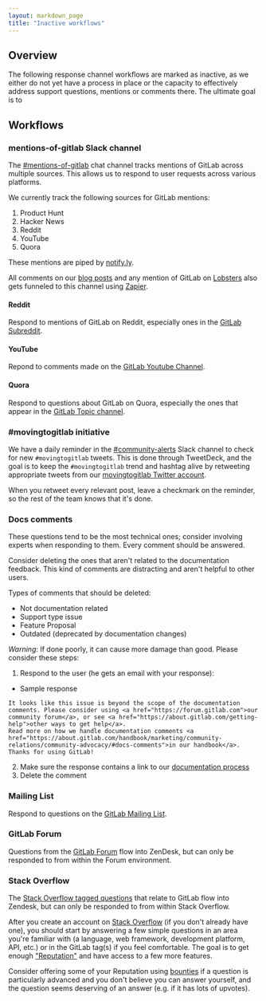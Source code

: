 ```yaml
---
layout: markdown_page
title: "Inactive workflows"
---
```


## Overview

The following response channel workflows are marked as inactive, as we either do not yet have a process in place or the capacity to effectively address support questions, mentions or comments there. The ultimate goal is to

## Workflows

### mentions-of-gitlab Slack channel

The [#mentions-of-gitlab](https://gitlab.slack.com/messages/mentions-of-gitlab/) chat channel tracks mentions of GitLab across multiple sources. This allows us to respond to user requests across various platforms.

We currently track the following sources for GitLab mentions:

1. Product Hunt
2. Hacker News
3. Reddit
4. YouTube
5. Quora

These mentions are piped by [notify.ly](https://notify.ly).

All comments on our [blog posts](/blog/) and any mention of GitLab on [Lobsters](https://lobste.rs/) also gets funneled to this channel using [Zapier](https://zapier.com).

#### Reddit

Respond to mentions of GitLab on Reddit, especially ones in the [GitLab Subreddit](https://www.reddit.com/r/gitlab/).

#### YouTube

Repond to comments made on the [GitLab Youtube Channel](https://www.youtube.com/channel/UCnMGQ8QHMAnVIsI3xJrihhg).

#### Quora

Respond to questions about GitLab on Quora, especially the ones that appear in the [GitLab Topic channel](https://www.quora.com/topic/GitLab/).

### #movingtogitlab initiative

We have a daily reminder in the [#community-alerts](https://gitlab.slack.com/messages/community-alerts) Slack channel to check for new `#movingtogitlab` tweets.
This is done through TweetDeck, and the goal is to keep the `#movingtogitlab` trend and hashtag alive by retweeting appropriate tweets from our [movingtogitlab Twitter account](https://twitter.com/movingtogitlab).

When you retweet every relevant post, leave a checkmark on the reminder, so the rest of the team knows that it's done.

### Docs comments

These questions tend to be the most technical ones; consider involving experts when responding to them. Every comment should be answered.

Consider deleting the ones that aren't related to the documentation feedback. This kind of comments are distracting and aren't helpful to other users.

Types of comments that should be deleted:
  * Not documentation related
  * Support type issue
  * Feature Proposal
  * Outdated (deprecated by documentation changes)

_Warning_:  If done poorly, it can cause more damage than good. Please consider these steps:

1. Respond to the user (he gets an email with your response):
  * Sample response

  ```
  It looks like this issue is beyond the scope of the documentation comments. Please consider using <a href="https://forum.gitlab.com">our community forum</a>, or see <a href="https://about.gitlab.com/getting-help">other ways to get help</a>.
  Read more on how we handle documentation comments <a href="https://about.gitlab.com/handbook/marketing/community-relations/community-advocacy/#docs-comments">in our handbook</a>.
  Thanks for using GitLab!
  ```

2. Make sure the response contains a link to our [documentation process](/handbook/marketing/community-relations/community-advocacy/#docs-comments)
3. Delete the comment

### Mailing List

Respond to questions on the [GitLab Mailing List](https://groups.google.com/forum/#!forum/gitlabhq).

### GitLab Forum

Questions from the [GitLab Forum](https://forum.gitlab.com/) flow into ZenDesk, but can only be responded to from within the Forum environment.

### Stack Overflow

The [Stack Overflow tagged questions](https://stackoverflow.com/questions/tagged/gitlab) that relate to GitLab flow into Zendesk, but can only be responded to from within Stack Overflow.

After you create an account on [Stack Overflow](http://stackoverflow.com/) (if you don't already have one), you should start by answering a few simple questions in an area you're familiar with (a language, web framework, development platform, API, etc.) or in the GitLab tag(s) if you feel comfortable. The goal is to get enough ["Reputation"](http://stackoverflow.com/help/whats-reputation) and have access to a few more features.

Consider offering some of your Reputation using [bounties](http://stackoverflow.com/help/bounty) if a question is particularly advanced and you don't believe you can answer yourself, and the question seems deserving of an answer (e.g. if it has lots of upvotes).

